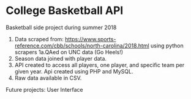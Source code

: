 # College Basketball API
Basketball side project during summer 2018

1. Data scraped from: https://www.sports-reference.com/cbb/schools/north-carolina/2018.html using python scrapers
  1a.QAed on UNC data (Go Heels!)
2. Season data joined with player data. 
3. API created to access all players, one player, and specific team per given year. Api created using PHP and MySQL. 
4. Raw data available in CSV. 

Future projects: User Interface
